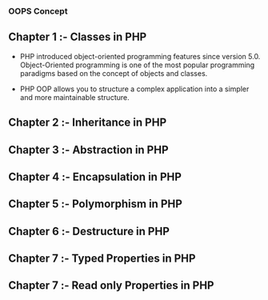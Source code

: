 ### OOPS Concept 

## Chapter 1  :- Classes in PHP
* PHP introduced object-oriented programming features since version 5.0. Object-Oriented programming is one of the most popular programming paradigms based on the concept of objects and classes.

* PHP OOP allows you to structure a complex application into a simpler and more maintainable structure.


## Chapter 2  :- Inheritance in PHP
## Chapter 3  :- Abstraction in PHP
## Chapter 4  :- Encapsulation in PHP
## Chapter 5  :- Polymorphism in PHP
## Chapter 6  :- Destructure in PHP
## Chapter 7  :- Typed Properties in PHP
## Chapter 7  :- Read only Properties in PHP